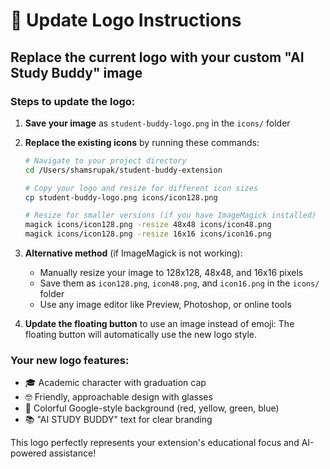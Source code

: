 # 🎨 Update Logo Instructions

## Replace the current logo with your custom "AI Study Buddy" image

### Steps to update the logo:

1. **Save your image** as `student-buddy-logo.png` in the `icons/` folder

2. **Replace the existing icons** by running these commands:
   ```bash
   # Navigate to your project directory
   cd /Users/shamsrupak/student-buddy-extension
   
   # Copy your logo and resize for different icon sizes
   cp student-buddy-logo.png icons/icon128.png
   
   # Resize for smaller versions (if you have ImageMagick installed)
   magick icons/icon128.png -resize 48x48 icons/icon48.png
   magick icons/icon128.png -resize 16x16 icons/icon16.png
   ```

3. **Alternative method** (if ImageMagick is not working):
   - Manually resize your image to 128x128, 48x48, and 16x16 pixels
   - Save them as `icon128.png`, `icon48.png`, and `icon16.png` in the `icons/` folder
   - Use any image editor like Preview, Photoshop, or online tools

4. **Update the floating button** to use an image instead of emoji:
   The floating button will automatically use the new logo style.

### Your new logo features:
- 🎓 Academic character with graduation cap
- 🤓 Friendly, approachable design with glasses
- 🌈 Colorful Google-style background (red, yellow, green, blue)
- 📚 "AI STUDY BUDDY" text for clear branding

This logo perfectly represents your extension's educational focus and AI-powered assistance!
